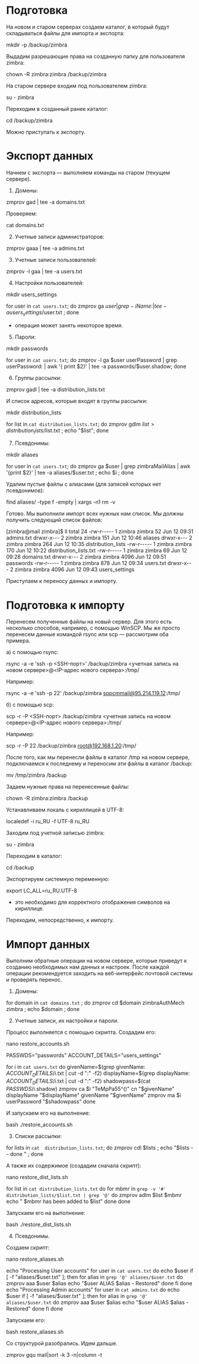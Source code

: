 # Подготовка

На новом и старом серверах создаем каталог, в который будут складываться файлы для импорта и экспорта:

mkdir -p /backup/zimbra

Выдадим разрешающие права на созданную папку для пользователя zimbra:

chown -R zimbra:zimbra /backup/zimbra

На старом сервере входим под пользователем zimbra:

su - zimbra

Переходим в созданный ранее каталог:

cd /backup/zimbra

Можно приступать к экспорту.

# Экспорт данных

Начнем с экспорта — выполняем команды на старом (текущем сервере).

1. Домены:

zmprov gad | tee -a domains.txt

Проверяем:

cat domains.txt

2. Учетные записи администраторов:

zmprov gaaa | tee -a admins.txt

3. Учетные записи пользователей:

zmprov -l gaa | tee -a users.txt

4. Настройки пользователей:

mkdir users_settings

for user in `cat users.txt`; do zmprov ga $user | grep -i Name: | tee -a users_settings/$user.txt ; done

- операция может занять некоторое время.

5. Пароли:

mkdir passwords

for user in `cat users.txt`; do zmprov -l ga $user userPassword | grep userPassword: | awk '{ print $2}' | tee -a passwords/$user.shadow; done

6. Группы рассылки:

zmprov gadl | tee -a distribution_lists.txt

И список адресов, которые входят в группы рассылки:

mkdir distribution_lists

for list in `cat distribution_lists.txt`; do zmprov gdlm $list > distribution_lists/$list.txt ; echo "$list"; done

7. Псевдонимы:

mkdir aliases

for user in `cat users.txt`; do zmprov ga $user | grep zimbraMailAlias | awk '{print $2}' | tee -a aliases/$user.txt ; echo $i ; done

Удалим пустые файлы с алиасами (для записей которых нет псевдонимов):

find aliases/ -type f -empty | xargs -n1 rm -v

Готово. Мы выполнили импорт всех нужных нам список. Мы должны получить следующий список файлов:

[zimbra@mail zimbra]$ ll
total 24
-rw-r----- 1 zimbra zimbra 52 Jun 12 09:31 admins.txt
drwxr-x--- 2 zimbra zimbra 151 Jun 12 10:46 aliases
drwxr-x--- 2 zimbra zimbra 264 Jun 12 10:35 distribution_lists
-rw-r----- 1 zimbra zimbra 170 Jun 12 10:22 distribution_lists.txt
-rw-r----- 1 zimbra zimbra 69 Jun 12 09:28 domains.txt
drwxr-x--- 2 zimbra zimbra 4096 Jun 12 09:51 passwords
-rw-r----- 1 zimbra zimbra 878 Jun 12 09:34 users.txt
drwxr-x--- 2 zimbra zimbra 4096 Jun 12 09:43 users_settings

Приступаем к переносу данных и импорту.

# Подготовка к импорту

Перенесем полученные файлы на новый сервер. Для этого есть несколько способов, например, с помощью WinSCP. Мы же просто перенесем данные командой rsync или scp — рассмотрим оба примера.

а) с помощью rsync:

rsync -a -e 'ssh -p <SSH-порт>' /backup/zimbra <учетная запись на новом сервере>@<IP-адрес нового сервера>:/tmp/

Например:

rsync -a -e 'ssh -p 22' /backup/zimbra sppcmmail@95.214.119.12:/tmp/

б) с помощью scp:

scp -r -P <SSH-порт> /backup/zimbra <учетная запись на новом сервере>@<IP-адрес нового сервера>:/tmp/

Например:

scp -r -P 22 /backup/zimbra root@192.168.1.20:/tmp/

После того, как мы перенесли файлы в каталог /tmp на новом сервере, подключаемся к последнему и переносим эти файлы в каталог /backup:

mv /tmp/zimbra /backup

Задаем нужные права на перенесенные файлы:

chown -R zimbra:zimbra /backup

Устанавливаем локаль с кириллицей в UTF-8:

localedef -i ru_RU -f UTF-8 ru_RU

Заходим под учетной записью zimbra:

su - zimbra

Переходим в каталог:

cd /backup

Экспортируем системную переменную:

export LC_ALL=ru_RU.UTF-8

- это необходимо для корректного отображения символов на кириллице.

Переходим, непосредственно, к импорту.

# Импорт данных

Выполним обратные операции на новом сервере, которые приведут к созданию необходимых нам данных и настроек. После каждой операции рекомендуется заходить на веб-интерфейс почтовой системы и проверять перенос.

1. Домены:

for domain in `cat domains.txt` ; do zmprov cd $domain zimbraAuthMech zimbra ; echo $domain ; done

2. Учетные записи, их настройки и пароли.

Процесс выполняется с помощью скрипта. Создадим его:

nano restore_accounts.sh

PASSWDS="passwords"
ACCOUNT_DETAILS="users_settings"

for i in `cat users.txt`
do
givenName=$(grep givenName: $ACCOUNT_DETAILS/$i.txt | cut -d ":" -f2)
displayName=$(grep displayName: $ACCOUNT_DETAILS/$i.txt | cut -d ":" -f2)
shadowpass=$(cat $PASSWDS/$i.shadow)
zmprov ca $i "TeMpPa55^()" cn "$givenName" displayName "$displayName" givenName "$givenName"
zmprov ma $i userPassword "$shadowpass"
done

И запускаем его на выполнение:

bash ./restore_accounts.sh

3. Списки рассылки:

for lists in `cat  distribution_lists.txt`; do zmprov cdl $lists ; echo "$lists -- done " ; done

А также их содержимое (создадим сначала скрипт):

nano restore_dist_lists.sh

for list in `cat distribution_lists.txt`
do
for mbmr in `grep -v '#' distribution_lists/$list.txt | grep '@'`
do
zmprov adlm $list $mbmr
echo " $mbmr has been added to $list"
done
done

Запускаем его на выполнение:

bash ./restore_dist_lists.sh

4. Псевдонимы.

Создаем скрипт:

nano restore_aliases.sh

echo "Processing User accounts"
for user in `cat users.txt`
do
echo $user
    if [ -f "aliases/$user.txt" ]; then
for alias in `grep '@' aliases/$user.txt`
do
zmprov aaa $user $alias
    echo "$user ALIAS $alias - Restored"
    done
    fi
done
echo "Processing Admin accounts"
for user in `cat admins.txt`
do
    echo $user
    if [ -f "aliases/$user.txt" ]; then
for alias in `grep '@' aliases/$user.txt`
do
zmprov aaa $user $alias
    echo "$user ALIAS $alias - Restored"
done
fi
done

Запускаем его:

bash restore_aliases.sh

Со структурой разобрались. Идем дальше.

zmprov gqu mail|sort -k 3 -n|column -t
